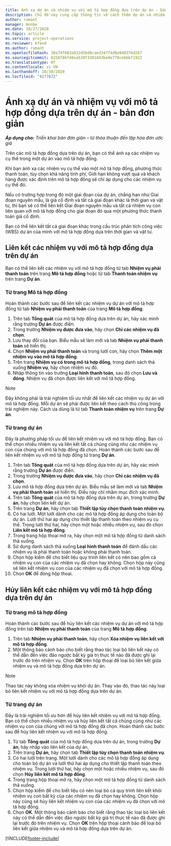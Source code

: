 ```yaml
---
title: Ánh xạ dự án và nhiệm vụ với mô tả hợp đồng dựa trên dự án - bản đơn giản
description: Chủ đề này cung cấp thông tin về cách thêm dự án và nhiệm vụ vào một mô tả hợp đồng cũng như cách xóa.
author: rumant
manager: Annbe
ms.date: 10/27/2020
ms.topic: article
ms.service: project-operations
ms.reviewer: kfend
ms.author: rumant
ms.openlocfilehash: 30a74f683a032d5bd6caed347f4d0a948376d267
ms.sourcegitcommit: 625878bf48ea530f3381843be0e778cebbbf1922
ms.translationtype: HT
ms.contentlocale: vi-VN
ms.lasthandoff: 10/30/2020
ms.locfileid: "4177672"
---
```

# <a name="map-projects-and-tasks-to-a-project-based-contract-line---lite"></a>Ánh xạ dự án và nhiệm vụ với mô tả hợp đồng dựa trên dự án - bản đơn giản

_**Áp dụng cho:** Triển khai bản đơn giản – từ thỏa thuận đến lập hóa đơn ước giá_

Trên các mô tả hợp đồng dựa trên dự án, bạn có thể ánh xạ các nhiệm vụ cụ thể trong một dự án vào mô tả hợp đồng.

Khi bạn ánh xạ các nhiệm vụ cụ thể vào một mô tả hợp đồng, phương thức thanh toán, tùy chọn khả năng tính phí, Giới hạn không vượt quá và khách hàng được xác định trên mô tả hợp đồng sẽ chỉ áp dụng cho các nhiệm vụ cụ thể đó.

Nếu có trường hợp trong đó một giai đoạn của dự án, chẳng hạn như Giai đoạn nguyên mẫu, là giá cố định và tất cả giai đoạn khác là thời gian và vật tư, thì bạn sẽ có thể liên kết Giai đoạn nguyên mẫu và tất cả nhiệm vụ con liên quan với mô tả hợp đồng cho giai đoạn đó qua một phương thức thanh toán giá cố định.

Bạn có thể liên kết tất cả giai đoạn khác trong cấu trúc phân tích công việc (WBS) dự án của mình với mô tả hợp đồng dựa trên thời gian và vật tư.

## <a name="associate-tasks-to-project-based-contract-lines"></a>Liên kết các nhiệm vụ với mô tả hợp đồng dựa trên dự án

Bạn có thể liên kết các nhiệm vụ với mô tả hợp đồng từ tab **Nhiệm vụ phải thanh toán** trên trang **Mô tả hợp đồng** hoặc từ tab **Thanh toán nhiệm vụ** trên trang **Dự án**.

### <a name="from-the-contract-line-page"></a>Từ trang Mô tả hợp đồng

Hoàn thành các bước sau để liên kết các nhiệm vụ dự án với mô tả hợp đồng từ tab **Nhiệm vụ phải thanh toán** của trang **Mô tả hợp đồng**.

1. Trên tab **Tổng quát** của mô tả hợp đồng dựa trên dự án, hãy xác minh rằng trường **Dự án** được điền.
2. Trong trường **Nhiệm vụ được đưa vào**, hãy chọn **Chỉ các nhiệm vụ đã chọn**.
3. Lưu thay đổi của bạn. Biểu mẫu sẽ làm mới và tab **Nhiệm vụ phải thanh toán** sẽ hiển thị.
4. Chọn **Nhiệm vụ phải thanh toán** và trong lưới con, hãy chọn **Thêm một nhiệm vụ vào mô tả hợp đồng**.
5. Trên trang **Nhiệm vụ có trong mô tả hợp đồng**, trong danh sách thả xuống **Nhiệm vụ**, hãy chọn nhiệm vụ đó. 
6. Nhập thông tin vào trường **Loại hình thanh toán**, sau đó chọn **Lưu và đóng**. Nhiệm vụ đã chọn được liên kết với mô tả hợp đồng.

> [!NOTE]
> Đây không phải là trải nghiệm tối ưu nhất để liên kết các nhiệm vụ dự án với mô tả hợp đồng. Mỗi dự án sẽ phải được liên kết theo cách thủ công trong trải nghiệm này. Cách ưa dùng là từ tab **Thanh toán nhiệm vụ** trên trang **Dự án**.

### <a name="from-the-project-page"></a>Từ trang dự án

Đây là phương pháp tối ưu để liên kết nhiệm vụ với mô tả hợp đồng. Bạn có thể chọn nhiều nhiệm vụ và liên kết tất cả chúng cũng như các nhiệm vụ con của chúng với mô tả hợp đồng đã chọn. Hoàn thành các bước sau để liên kết nhiệm vụ với mô tả hợp đồng từ trang **Dự án**.

1. Trên tab **Tổng quát** của mô tả hợp đồng dựa trên dự án, hãy xác minh rằng trường **Dự án** được điền.
2. Trong trường **Nhiệm vụ được đưa vào**, hãy chọn **Chỉ các nhiệm vụ đã chọn**.
3. Lưu mô tả hợp đồng dựa trên dự án. Biểu mẫu sẽ làm mới và tab **Nhiệm vụ phải thanh toán** sẽ hiển thị. Điều này chỉ nhằm mục đích xác minh.
4. Trên tab **Tổng quát** của mô tả hợp đồng dựa trên dự án, trong trường **Dự án**, hãy chọn liên kết dự án.
5. Trên trang **Dự án**, hãy chọn tab **Thiết lập tùy chọn thanh toán nhiệm vụ**.
6. Có hai lưới. Một lưới dành cho các mô tả hợp đồng áp dụng cho toàn bộ dự án. Lưới thứ hai áp dụng cho thiết lập thanh toán theo nhiệm vụ cụ thể. Trong lưới thứ hai, hãy chọn một hoặc nhiều nhiệm vụ, sau đó chọn **Liên kết mô tả hợp đồng**.
7. Trong trang hộp thoại mở ra, hãy chọn một mô tả hợp đồng từ danh sách thả xuống.
8. Sử dụng danh sách thả xuống **Loại hình thanh toán** để đánh dấu các nhiệm vụ là phải thanh toán hoặc không phải thanh toán.
9. Chọn hộp kiểm để cho biết liệu quy trình liên kết có nên bao gồm cả nhiệm vụ con của các nhiệm vụ đã chọn hay không. Chọn hộp này cũng sẽ liên kết nhiệm vụ con của các nhiệm vụ đã chọn với mô tả hợp đồng.
10. Chọn **OK** để đóng hộp thoại.

## <a name="unassociate-tasks-from-project-based-contract-lines"></a>Hủy liên kết các nhiệm vụ với mô tả hợp đồng dựa trên dự án

### <a name="from-the-contract-line-page"></a>Từ trang mô tả hợp đồng

Hoàn thành các bước sau để hủy liên kết các nhiệm vụ dự án với mô tả hợp đồng trên tab **Nhiệm vụ phải thanh toán** của trang **Mô tả hợp đồng**.

1. Trên tab **Nhiệm vụ phải thanh toán**, hãy chọn **Xóa nhiệm vụ liên kết với mô tả hợp đồng**.
2. Một thông báo cảnh báo cho biết rằng thao tác loại bỏ liên kết này có thể dẫn đến việc đảo ngược bất kỳ giá trị thực tế nào đã được ghi lại trước đó trên nhiệm vụ. Chọn **OK** trên hộp thoại để loại bỏ liên kết giữa nhiệm vụ và mô tả hợp đồng dựa trên dự án. 

> [!NOTE]
> Thao tác này không xóa nhiệm vụ khỏi dự án. Thay vào đó, thao tác này loại bỏ liên kết nhiệm vụ với mô tả hợp đồng dựa trên dự án.

### <a name="from-the-project-page"></a>Từ trang dự án

Đây là trải nghiệm tối ưu hơn để hủy liên kết nhiệm vụ với mô tả hợp đồng. Bạn có thể chọn nhiều nhiệm vụ và hủy liên kết tất cả chúng cũng như các nhiệm vụ con của chúng với mô tả hợp đồng đã chọn. Hoàn thành các bước sau để hủy liên kết nhiệm vụ với mô tả hợp đồng.

1. Từ tab **Tổng quát** của mô tả hợp đồng dựa trên dự án, trong trường **Dự án**, hãy nhấp vào liên kết của dự án.
2. Trên trang **Dự án**, hãy chọn tab **Thiết lập tùy chọn thanh toán nhiệm vụ**.
3. Có hai lưới trên trang. Một lưới dành cho các mô tả hợp đồng áp dụng cho toàn bộ dự án và lưới thứ hai áp dụng cho thiết lập thanh toán theo nhiệm vụ. Trong lưới thứ hai, hãy chọn một hoặc nhiều nhiệm vụ, sau đó chọn **Hủy liên kết mô tả hợp đồng**.
4. Trong trang hộp thoại mở ra, hãy chọn một mô tả hợp đồng từ danh sách thả xuống.
5. Chọn hộp kiểm để cho biết liệu có nên loại bỏ cả quy trình liên kết khỏi nhiệm vụ con bất kỳ của các nhiệm vụ đã chọn hay không. Chọn hộp này cũng sẽ hủy liên kết nhiệm vụ con của các nhiệm vụ đã chọn với mô tả hợp đồng.
6. Chọn **OK**. Một thông báo cảnh báo cho biết rằng thao tác loại bỏ liên kết này có thể dẫn đến việc đảo ngược bất kỳ giá trị thực tế nào đã được ghi lại trước đó trên nhiệm vụ. Chọn **OK** trên hộp thoại cảnh báo để loại bỏ liên kết giữa nhiệm vụ và mô tả hợp đồng dựa trên dự án.


[!INCLUDE[footer-include](../../includes/footer-banner.md)]